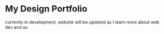# My Design Portfolio

currently in development, website will be updated as I learn more about web dev and ux.

